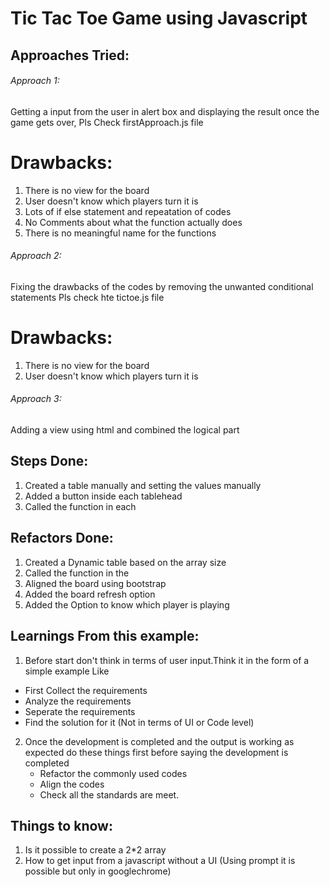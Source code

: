 # Tic Tac Toe Game using Javascript

## Approaches Tried:

###### Approach 1:

Getting a input from the user in alert box and displaying the result once the game gets over, Pls Check firstApproach.js file

Drawbacks:
===========

1. There is no view for the board
2. User doesn't know which players turn it is
3. Lots of if else statement and repeatation of codes
4. No Comments about what the function actually does
5. There is no meaningful name for the functions


###### Approach 2:

Fixing the drawbacks of the codes by removing the unwanted conditional statements
Pls check hte tictoe.js file

Drawbacks:
===========

1. There is no view for the board
2. User doesn't know which players turn it is

###### Approach 3:
Adding a view using html and combined the logical part

Steps Done:
------------

1. Created a table manually and setting the values manually
2. Added a button inside each tablehead<th>
3. Called the function in each <th>

Refactors Done:
----------------

1. Created a Dynamic table based on the array size
2. Called the function in the <th>
3. Aligned the board using bootstrap
4. Added the board refresh option
5. Added the Option to know which player is playing


## Learnings From this example:
1. Before start don't think in terms of user input.Think it in the form of a simple example Like
  - First Collect the requirements
  - Analyze the requirements
  - Seperate the requirements
  - Find the solution for it (Not in terms of UI or Code level) 

2. Once the development is completed and the output is working as expected do these things first before saying the development is completed
   - Refactor the commonly used codes
   - Align the codes
   - Check all the standards are meet.  

## Things to know:
1. Is it possible to create a 2*2 array
2. How to get input from a javascript without a UI (Using prompt it is possible but only in googlechrome)   